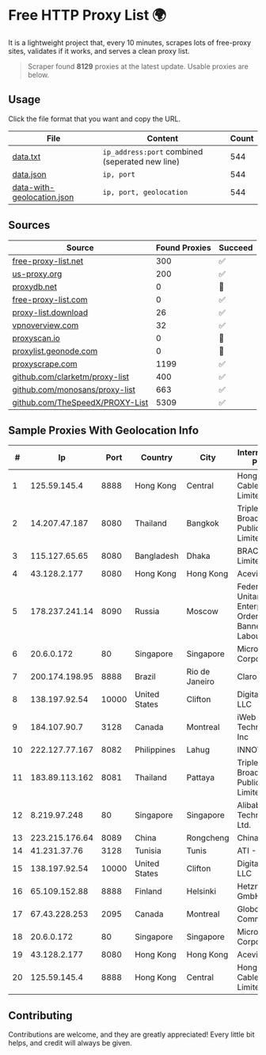
# Free HTTP Proxy List 🌍

It is a lightweight project that, every 10 minutes, scrapes lots of free-proxy sites, validates if it works, and serves a clean proxy list.


> Scraper found **8129** proxies at the latest update. Usable proxies are below.

## Usage

Click the file format that you want and copy the URL.


|File|Content|Count|
|----|-------|-----|
|[data.txt](https://raw.githubusercontent.com/themiralay/Proxy-List-World/master/data.txt)|`ip_address:port` combined (seperated new line)|544|
|[data.json](https://raw.githubusercontent.com/themiralay/Proxy-List-World/master/data.json)|`ip, port`|544|
|[data-with-geolocation.json](https://raw.githubusercontent.com/themiralay/Proxy-List-World/master/data-with-geolocation.json)|`ip, port, geolocation`|544|

## Sources

|Source|Found Proxies|Succeed|
|------|-------------|-------|
|[free-proxy-list.net](https://free-proxy-list.net)|300|✅|
|[us-proxy.org](https://www.us-proxy.org)|200|✅|
|[proxydb.net](http://proxydb.net)|0|🚫|
|[free-proxy-list.com](https://free-proxy-list.com/?page=&port=&type%5B%5D=http&type%5B%5D=https&up_time=0&search=Search)|0|✅|
|[proxy-list.download](https://www.proxy-list.download/HTTP)|26|✅|
|[vpnoverview.com](https://vpnoverview.com/privacy/anonymous-browsing/free-proxy-servers)|32|✅|
|[proxyscan.io](https://www.proxyscan.io)|0|🚫|
|[proxylist.geonode.com](https://proxylist.geonode.com/api/proxy-list?limit=300&page=1&sort_by=lastChecked&sort_type=desc&protocols=http,https)|0|🚫|
|[proxyscrape.com](https://api.proxyscrape.com/v2/?request=displayproxies&protocol=http&timeout=10000&country=all&ssl=all&anonymity=all)|1199|✅|
|[github.com/clarketm/proxy-list](https://raw.githubusercontent.com/clarketm/proxy-list/master/proxy-list-raw.txt)|400|✅|
|[github.com/monosans/proxy-list](https://raw.githubusercontent.com/monosans/proxy-list/main/proxies/http.txt)|663|✅|
|[github.com/TheSpeedX/PROXY-List](https://raw.githubusercontent.com/TheSpeedX/PROXY-List/master/http.txt)|5309|✅|


## Sample Proxies With Geolocation Info

|#|Ip|Port|Country|City|Internet Service Provider|
|-|--|----|-------|----|-------------------------|
|1|125.59.145.4|8888|Hong Kong|Central|Hong Kong Cable Television Limited|
|2|14.207.47.187|8080|Thailand|Bangkok|Triple T Broadband Public Company Limited|
|3|115.127.65.65|8080|Bangladesh|Dhaka|BRACNet Limited|
|4|43.128.2.177|8080|Hong Kong|Hong Kong|Aceville Pte.ltd|
|5|178.237.241.14|8090|Russia|Moscow|Federal State Unitary Enterprise of the Order of the Red Banner of Labour "Russ|
|6|20.6.0.172|80|Singapore|Singapore|Microsoft Corporation|
|7|200.174.198.95|8888|Brazil|Rio de Janeiro|Claro S.A|
|8|138.197.92.54|10000|United States|Clifton|DigitalOcean, LLC|
|9|184.107.90.7|3128|Canada|Montreal|iWeb Technologies Inc|
|10|222.127.77.167|8082|Philippines|Lahug|INNOVE|
|11|183.89.113.162|8081|Thailand|Pattaya|Triple T Broadband Public Company Limited|
|12|8.219.97.248|80|Singapore|Singapore|Alibaba (US) Technology Co., Ltd.|
|13|223.215.176.64|8089|China|Rongcheng|Chinanet|
|14|41.231.37.76|3128|Tunisia|Tunis|ATI - ISP|
|15|138.197.92.54|10000|United States|Clifton|DigitalOcean, LLC|
|16|65.109.152.88|8888|Finland|Helsinki|Hetzner Online GmbH|
|17|67.43.228.253|2095|Canada|Montreal|GloboTech Communications|
|18|20.6.0.172|80|Singapore|Singapore|Microsoft Corporation|
|19|43.128.2.177|8080|Hong Kong|Hong Kong|Aceville Pte.ltd|
|20|125.59.145.4|8888|Hong Kong|Central|Hong Kong Cable Television Limited|



## Contributing

Contributions are welcome, and they are greatly appreciated! Every
little bit helps, and credit will always be given.


